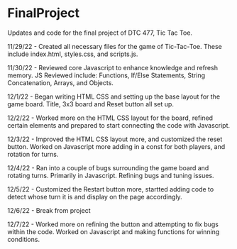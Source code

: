 # FinalProject
Updates and code for the final project of DTC 477, Tic Tac Toe. 

11/29/22 - Created all necessary files for the game of Tic-Tac-Toe. These include index.html, styles.css, and scripts.js.

11/30/22 - Reviewed core Javascript to enhance knowledge and refresh memory. JS Reviewed include: Functions, If/Else Statements, String Concatenation, Arrays, and Objects.

12/1/22 - Began writing HTML CSS and setting up the base layout for the game board. Title, 3x3 board and Reset button all set up. 

12/2/22 - Worked more on the HTML CSS layout for the board, refined certain elements and prepared to start connecting the code with Javascript.

12/3/22 - Improved the HTML CSS layout more, and customized the reset button. Worked on Javascript more adding in a const for both players, and rotation for turns.

12/4/22 - Ran into a couple of bugs surrounding the game board and rotating turns. Primarily in Javascript. Refining bugs and tuning issues. 

12/5/22 - Customized the Restart button more, startted adding code to detect whose turn it is and display on the page accordingly. 

12/6/22 - Break from project

12/7/22 - Worked more on refining the button and attempting to fix bugs within the code. Worked on Javascript and making functions for winning conditions. 
